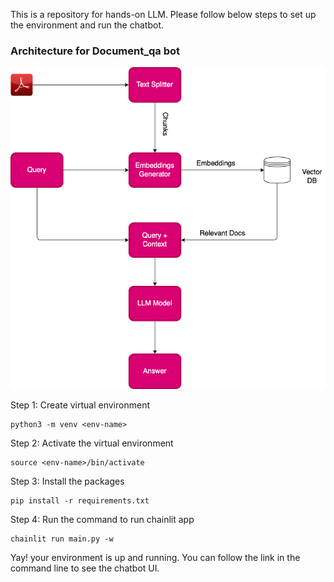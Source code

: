 This is a repository for hands-on LLM. Please follow below steps to set up the environment and run the chatbot.

### Architecture for Document_qa bot
<img src="/readme-static-files/document_qa.png" alt="document_qa_architecture image"/>

Step 1: Create virtual environment
```
python3 -m venv <env-name>
```

Step 2: Activate the virtual environment
```
source <env-name>/bin/activate
```

Step 3: Install the packages
```
pip install -r requirements.txt
```

Step 4: Run the command to run chainlit app
```
chainlit run main.py -w
```

Yay! your environment is up and running. You can follow the link in the command line to see the chatbot UI.